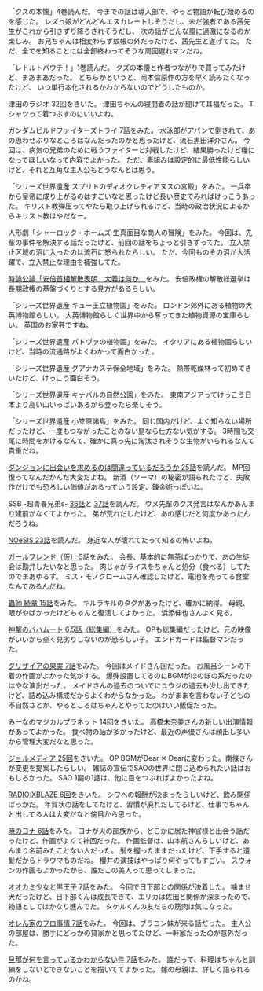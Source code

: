 「クズの本懐」4巻読んだ。
今までの話は導入部で、やっと物語が転び始めるのを感じた。
レズっ娘がどんどんエスカレートしそうだし、未だ強者である茜先生がこれから引きずり降ろされそうだし、
次の話がどんな風に過激になるのか楽しみ。
お兄ちゃんは相変わらず蚊帳の外だったけど、茜先生と遂げてた。
ただ、全てを知ることには全部終わってそうな周回遅れマンだね。

「レトルトパウチ！」1巻読んだ。
クズの本懐と作者つながりで買ってみたけど、まあまあだった。
どちらかというと、岡本倫原作の方を早く読みたくなったけど、
いつ単行本化されるかわからないのでどうしたものか。

津田のラジオ 32回をきいた。
津田ちゃんの寝間着の話が聞けて耳福だった。
Tシャツって着つぶすのにいいよね。

ガンダムビルドファイターズトライ 7話をみた。
水泳部がアバンで倒されて、あの思わせぶりなところはなんだったのかと思ったけど、流石黒田洋介さん。
今回は、病気の兄弟のために戦うファイターと対戦したけど、結果勝ったけど糧になってほしいなって内容でよかった。
ただ、素組みは設定的に最低性能らしいけど、それと互角な主人公もどうなんとは思う。

「シリーズ世界遺産 スプリトのディオクレティアヌスの宮殿」をみた。
一兵卒から皇帝に成り上がるのはすごいなと思ったけど長い歴史でみればけっこうあった。
キリスト教弾圧ってやたら取り上げられるけど、当時の政治状況によるからキリスト教はやだなー。

人形劇「シャーロック・ホームズ 生真面目な商人の冒険」をみた。
今回は、先輩の事件を解決する話だったけど、前回の話をちょっと引きずってた。
立入禁止区域の沼に入ったのは流石に怒られたらしい。
ただ、今回ものその沼が大活躍で、立入禁止な理由を補強してた。

[時論公論「安倍首相解散表明　大義は何か」](http://www.nhk.or.jp/kaisetsu-blog/100/203669.html)をみた。
安倍政権の解散総選挙は長期政権の基盤づくりとする見方があるらしい。

「シリーズ世界遺産 キュー王立植物園」をみた。
ロンドン郊外にある植物の大英博物館らしい。
大英博物館らしく世界中から奪ってきた植物資源の宝庫らしい。
英国のお家芸ですね。

「シリーズ世界遺産 パドヴァの植物園」をみた。
イタリアにある植物園らしいけど、当時の流通路がよくわかって面白かった。

「シリーズ世界遺産 グアナカステ保全地域」をみた。
熱帯乾燥林って初めてきいたけど、けっこう面白そう。

「シリーズ世界遺産 キナバルの自然公園」をみた。
東南アジアってけっこう日本より高い山いっぱいあるから登ったら楽しそう。

「シリーズ世界遺産 小笠原諸島」をみた。
同じ国内だけど、よく知らない場所だったけど、一度もつながったことのない島なら仕方ない気がする。
3時間も交尾に時間をかけるなんて、確かに真っ先に淘汰されそうな生物がいられるなんて貴重だね。

[ダンジョンに出会いを求めるのは間違っているだろうか 25話](http://www.ganganonline.com/viewer/pc/comic/danmachi/025/_SWF_Window.html)を読んだ。
MP回復ってなんだかんだ大変だよね。
新酒（ソーマ）の秘密が語られたけど、失敗作だけでも恐ろしい価値があるっていう設定、錬金術っぽいね。

SSB -超青春兄弟s- [36話](http://comic-polaris.jp/data/superseisyun/0036/_SWF_Window.html)と
[37話](http://comic-polaris.jp/data/superseisyun/0037/_SWF_Window.html)を読んだ。
ウメ先輩のクズ発言はなんかあんまり建前がなくてよかった。
弟が荒れだしたけど、あの感じだと何度かあったんだろうね。

[NOeSIS 23話](http://www.ganganonline.com/viewer/pc/comic/noesis/023/_SWF_Window.html)を読んだ。
身近な人が壊れてたって知るの怖いよね。

[ガールフレンド（仮） 5話](http://www.nicovideo.jp/watch/1415934744)をみた。
会長、基本的に無茶ばっかりで、あの生徒会は勘弁したいなと思った。
肉じゃがライスをちゃんと処分（食べる）してたのでまあゆるす。
ミス・モノクロームさん確認したけど、電池を売ってる食堂なんてあるんだね。

[蟲師 続章 15話](http://www.nicovideo.jp/watch/1415957675)をみた。
キルラキルのタグがあったけど、確かに納得。
母親、眼がやばかったけどちゃんと復活してよかった。
浜添伸也さんよく見る。

[神撃のバハムート 6.5話（総集編）](http://www.nicovideo.jp/watch/1415954907)をみた。
OPも総集編だったけど、元の映像がいいから全く見劣りしないのが恐ろしい子。
エンドカードは監督マンだった。

[グリザイアの果実 7話](http://www.nicovideo.jp/watch/1415944881)をみた。
今回はメイドさん回だった。
お風呂シーンの下着の作画がよかった気がする。
爆弾設置してるのにBGMがほのぼの系だったのはやな演出だった。
メイドさんの過去のついでにユウジの過去も少し出てきたけど、詰め込み構成だからよくわからなかった。
わがままを言わない子どもの不自然さとか、やるところはちゃんとやってたのはいい販促だった。

みーなのマジカルプラネット 14回をきいた。
高橋未奈美さんの新しい出演情報があってよかった。
食べ物の話が多かったけど、最近の声優さんは顔出し多いから管理大変だなと思った。

[ジョルメディア 25回](http://www.nicovideo.jp/watch/1416315878)をきいた。
OP BGMがDear ✕ Dearに変わった。南條さんが変更を提案したらしい。
雑誌の宣伝でSAOの世界に閉じ込められたい話はおもしろかった。
SAO 1期の1話は、他に目をつぶればよかったよね。

[RADIO:XBLAZE 6回](http://www.nicovideo.jp/watch/1416210848)をきいた。
シワへの報酬が決まったらしいけど、飲み関係ばっかだ。
年賀状の話をしてたけど、習慣が廃れだしてるけど、仕事でちゃんと出してる人は大変だなと傍目から思った。

[暁のヨナ 6話](http://www.nicovideo.jp/watch/1416193521)をみた。
ヨナが火の部族から、どこかに居た神官様と出会う話だったけど、作画がよくて神回だった。
作画監督は、山本航さんらしいけど、あんまり名前みたことない人だった。
髪を握ったままだったけど、下手すると遺髪だからトラウマものだね。
櫻井の演技はやっぱり何やってもすごい。
スウォンの作画もよかったから、誰だこの美人って思ってしまった。

[オオカミ少女と黒王子 7話](http://www.nicovideo.jp/watch/1415952209)をみた。
今回で日下部との関係が決着した。
噛ませ犬だったけど、日下部くんは成長できて、エリカは佐田と関係が深まったので、物語としてはかなり進んでた。
タケルくんの友だちの筋肉は気になった。

[オレん家のフロ事情 7話](http://www.nicovideo.jp/watch/1415941812)をみた。
今回は、ブラコン妹が来る話だった。
主人公の部屋は、勝手にどっかの貸家かと思ってたけど、一軒家だったのが意外だった。

[旦那が何を言っているかわからない件 7話](http://www.nicovideo.jp/watch/1415930886)をみた。
誰だって、料理はちゃんと訓練をしないとできないことを描いててよかった。
嫁の母親は、詳しく語られるのかね。
